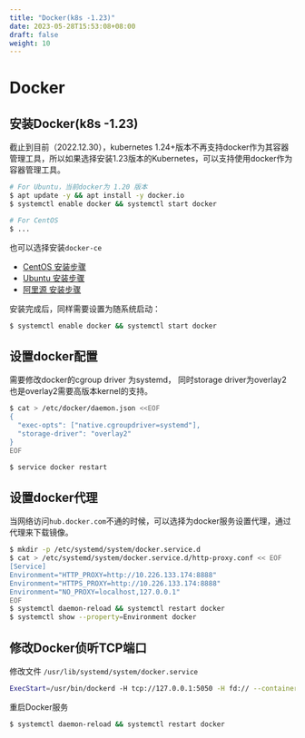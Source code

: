 ```yaml
---
title: "Docker(k8s -1.23)"
date: 2023-05-28T15:53:08+08:00
draft: false
weight: 10
---
```


# Docker


## 安装Docker(k8s -1.23)

截止到目前（2022.12.30），kubernetes 1.24+版本不再支持docker作为其容器管理工具，所以如果选择安装1.23版本的Kubernetes，可以支持使用docker作为容器管理工具。

```bash
# For Ubuntu，当前docker为 1.20 版本
$ apt update -y && apt install -y docker.io
$ systemctl enable docker && systemctl start docker

# For CentOS
$ ...
```

也可以选择安装`docker-ce`

- [CentOS 安装步骤](https://docs.docker.com/engine/install/centos/)
- [Ubuntu 安装步骤](https://docs.docker.com/engine/install/ubuntu/)
- [阿里源 安装步骤](https://developer.aliyun.com/mirror/docker-ce?spm=a2c6h.13651102.0.0.3e221b111whW4T)

安装完成后，同样需要设置为随系统启动：

```bash
$ systemctl enable docker && systemctl start docker
```

## 设置docker配置

需要修改docker的cgroup driver 为systemd， 同时storage driver为overlay2 也是overlay2需要高版本kernel的支持。

```bash
$ cat > /etc/docker/daemon.json <<EOF
{
  "exec-opts": ["native.cgroupdriver=systemd"],
  "storage-driver": "overlay2"
}
EOF

$ service docker restart
```

## 设置docker代理

当网络访问`hub.docker.com`不通的时候，可以选择为docker服务设置代理，通过代理来下载镜像。

```bash
$ mkdir -p /etc/systemd/system/docker.service.d
$ cat > /etc/systemd/system/docker.service.d/http-proxy.conf << EOF
[Service]
Environment="HTTP_PROXY=http://10.226.133.174:8888"
Environment="HTTPS_PROXY=http://10.226.133.174:8888"
Environment="NO_PROXY=localhost,127.0.0.1"
EOF
$ systemctl daemon-reload && systemctl restart docker 
$ systemctl show --property=Environment docker
```

## 修改Docker侦听TCP端口

修改文件 `/usr/lib/systemd/system/docker.service`

```bash
ExecStart=/usr/bin/dockerd -H tcp://127.0.0.1:5050 -H fd:// --containerd=/run/containerd/containerd.sock
```

重启Docker服务
```bash
$ systemctl daemon-reload && systemctl restart docker
```